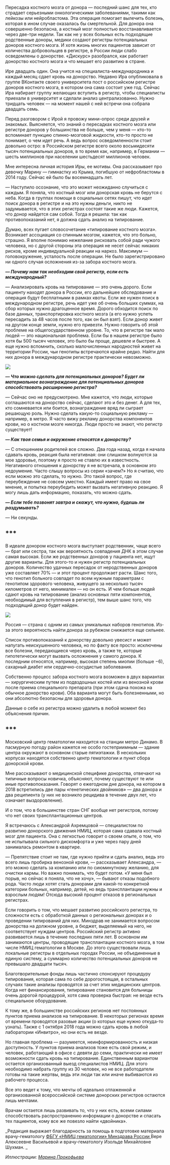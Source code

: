 Пересадка костного мозга от донора — последний шанс для тех, кто страдает серьезными онкологическими заболеваниями, такими как лейкозы[‌](#) или нейробластома[‌](#). Эта операция помогает вылечить болезнь, которая в ином случае оказалась бы смертельной. Для донора она совершенно безопасна, а костный мозг полностью восстанавливается через две-три недели. Так как не у всех больных есть подходящие родственные доноры, медики создают регистры потенциальных доноров костного мозга. И хотя жизнь многих пациентов зависит от количества добровольцев в регистре, в России люди слабо осведомлены о донорстве. «Дискурс» разобрался, как работает донорство костного мозга и что мешает его развитию в стране. 

Ире двадцать один. Она учится на специалиста-международника и каждый месяц сдает кровь на донорство. Недавно Ира опубликовала в группе ВКонтакте своего университета пост о российском регистре доноров костного мозга, в котором она сама состоит уже год. Сейчас Ира набирает группу желающих вступить в регистр, чтобы специалисты приехали в университет и сделали анализ централизованно. Нужно тридцать человек — на момент нашей с ней встречи она собрала двадцать семь.

Перед разговором с Ирой я провожу мини-опрос среди друзей и знакомых. Выясняется, что знаний о пересадках костного мозга или регистре доноров у большинства не больше, чем у меня — кто-то вспоминает пункцию спинно-мозговой жидкости, кто-то просто не понимает, о чем идет речь. А ведь вопрос осведомленности стоит довольно остро: в Российском регистре всего около восьмидесяти тысяч потенциальных доноров, в то время как, например, в Германии — шесть миллионов при населении шестьдесят миллионов человек. 

Мне интересна личная история Иры, ее мотивы. Она рассказывает про девочку Марину — гимнастку из Крыма, погибшую от нефробластомы[‌](#)﻿ в 2014 году. Сейчас ей было бы восемнадцать лет.

— Наступило осознание, что это может неожиданно случиться с каждым. Я поняла, что костный мозг или донорская кровь не берутся с неба. Когда в группах помощи в социальных сетях пишут, что идет поиск донора в регистре и на это нужны деньги, никто не задумывается, что в этих регистрах состоят такие же люди. Кажется, что донор найдется сам собой. Тогда я решила: так как противопоказаний нет, я должна сдать анализ на типирование. 

Думаю, всех пугает словосочетание «типирование костного мозга». Возникает ассоциация со спинным мозгом, кажется, что это больно, страшно. Я вполне понимаю нежелание рисковать собой ради чужого человека, но с другой стороны эта операция не несет сейчас никаких рисков, кроме индивидуальной реакции на наркоз. Максимум — головокружение, усталость после операции. Не было зарегистрировано ни одного случая осложнения из-за забора костного мозга.

**_— Почему нам так необходим свой регистр, если есть международный?_**

— Анализировать кровь на типирование ­— это очень дорого. Если пациенту находят донора в России, его дальнейшее обследование и операция будут бесплатными в рамках квоты. Если же нужен поиск в международном регистре, речь идет уже об очень больших суммах, на сбор которых нужно драгоценное время. Дорого обходится поиск по базе данных, транспортировка костного мозга (а его нужно успеть пересадить за 48 часов после того, как он был взят). Если донор живет на другом конце земли, нужно его привезти. Нужно говорить об этой проблеме на общегосударственном уровне. То, что в регистре так мало людей — это национальная проблема. Если бы в нашем регистре было хотя бы 500 тысяч человек, это было бы проще, дешевле и быстрее. А еще нужно вспомнить, сколько малочисленных народностей живет на территории России, чьи генотипы встречаются крайне редко. Найти для них донора в международном регистре практически невозможно. 

![](https://assets.discours.io/unsafe/900x/production/image/0b2d6130-d2bf-11e8-aa3f-f311216b726e.PNG)

**_— Что можно сделать для потенциальных доноров? Будет ли материальное вознаграждение для потенциальных доноров способствовать расширению регистра?_**

— Сейчас оно не предусмотрено. Мне кажется, что люди, которые соглашаются на донорство сейчас, сделают это и без денег. А для тех, кто сомневается или боится, вознаграждение вряд ли сыграет решающую роль. Нужно сделать какую-то социальную рекламу — например, в метро. Я часто вижу рекламу донорства компонентов крови, но о костном мозге никогда. Люди просто не знают, что регистр существует!

**_— Как твоя семья и окружение относятся к донорству?_**

— С отношением родителей все сложно. Два года назад, когда я начала сдавать кровь, реакция была негативная: они слишком волнуются за мое здоровье, поэтому я просто не ставлю их в известность. Негативного отношения к донорству я не встречала, в основном это недоумение. Часто слышу вопросы из серии «зачем?» Но я считаю, что если можно это сделать, то нужно. Это такой вопрос, где переубеждение﻿ не совсем уместно. Каждый имеет право на свое мнение, и попытка переубедить может вызвать негативную реакцию. Я могу лишь дать информацию, показать, что можно сдать.

**_— Если тебе позвонят завтра и скажут, что нужно, будешь ли раздумывать?_**

— Ни секунды.

## ​***

В идеале донором костного мозга выступает родственник, чаще всего — брат или сестра, так как вероятность совпадения ДНК в этом случае самая высокая. Если же родственных доноров у пациента нет, ищут другие варианты. Для этого-то и нужен регистр потенциальных доноров. Количество удачных пересадок от неродственных доноров уже составляет 70% — и этот процент продолжает расти. Шанс того, что генотип больного совпадет по всем нужным параметрам с генотипом здорового человека, живущего за несколько тысяч километров от него, минимален — но он есть. И чем больше людей сдают кровь на типирование (анализ основных пяти компонентов, необходимый для вступления в регистр), тем выше шанс того, что подходящий донор будет найден.

![](https://assets.discours.io/unsafe/900x/production/image/f791b220-d2be-11e8-aa3f-f311216b726e.PNG)

Россия — страна с одним из самых уникальных наборов генотипов. Из-за этого вероятность найти донора за рубежом снижается еще сильнее. 

Список противопоказаний к донорству довольно увесист и может напугать неискушенного человека, но по факту все просто: исключены все болезни, передающиеся через кровь, а также те, которые гипотетически могут вызвать осложнения у самого донора. К последним относятся, например, высокая степень миопии (больше −6), сахарный диабет или сердечно-сосудистые заболевания.

Собственно процесс забора костного мозга возможен в двух вариантах — хирургическим путем из подвздошных костей или из венозной крови после приема специального препарата (при этом сдача похожа на обычное донорство крови). Оба варианта могут быть болезненными, но они абсолютно безопасны для здоровья донора.

Данные о себе из регистра можно удалить в любой момент без объяснения причин.

## ​***

Московский центр гематологии находится на станции метро Динамо. В пасмурную погоду район кажется не особо гостеприимным — здание центра окружают в основном старые пятиэтажки. В нескольких корпусах находятся собственно центр гематологии и пункт сбора донорской крови.

Мне рассказывают о медицинской специфике донорства, отвечают на типичные вопросы новичка, объясняют, почему существуют те или иные противопоказания. Говорят о ежегодном дне донора, на котором в 2018 встретились две пары «генетических двойников» — два донора и два реципиента (у них не возникло рецидива в течение двух лет, что означает выздоровление).

И о том, что в большинстве стран СНГ вообще нет регистров, потому что нет своих трансплантационных центров.

Я встречаюсь с Александрой Ахремцовой — специалистом по развитию донорского движения НМИЦ, которая сама сдавала костный мозг для пациента. Она с легкостью говорит о своем опыте, о том, что не испытывала сильного дискомфорта и уже через пару дней занималась ремонтом в квартире.

— Препятствие стоит не там, где нужно прийти и сдать анализ, ведь это всего лишь пробирка венозной крови, — рассказывает Александра, — это можно сделать за компанию или по сиюминутному желанию, для очистки кармы. Но важно понимать, что будет потом. «У меня был порыв, но сейчас я поняла, что не хочу», — бывают отказы подобного рода. Часто люди хотят стать донорами для какой-то конкретной категории больных, например, детей, но ведь трансплантации нужны и взрослым людям! Отсюда высокий процент отказов в региональных регистрах.

Если говорить о том, что мешает развитию российского регистра, то сложности есть с обработкой данных о региональных донорах и о проведении типирований для них. Минздрав не занимается вопросом донорства на должном уровне, а бюджет, выделяемый на него, не соответствует нуждам центров. Российский регистр активно развивается лишь в течение последних пяти лет. В основном им занимаются центры, проводящие трансплантации костного мозга, в том числе НМИЦ гематологии в Москве. До этого существовали лишь локальные регистры в отдельных городах России, не объединенные в единую систему, а суммарно количество потенциальных доноров не превышало двадцати тысяч. 

﻿Благотворительные фонды лишь частично спонсируют процедуру типирования, которая сама по себе дорогостоящая, в остальных случаях такие анализы проводятся за счет этих медицинских центров. Когда нет финансирования, типирование становится для больницы очень дорогой процедурой, хотя сама проверка быстрая: не везде есть специальное оборудование. 

К тому же, в большинстве российских регионов нет постоянных пунктов приема анализов на типирование. В некоторых регионах время от времени проводятся разовые акции (о которых еще нужно откуда-то узнать). Также с 1 октября 2018 года можно сдать кровь в любой лаборатории «Инвитро», но они есть не везде.

Но главная проблема — разумеется, неинформированность и низкая доступность. У пунктов приема анализов тоже есть свой режим, и человек, работающий в офисе с девяти до семи, практически не имеет возможности сдать кровь на типирование. Единственным вариантом остается организованный выезд специалистов НМИЦ. Для этого необходимо набрать группу из 30 человек, но не все работодатели готовы на такие жертвы, ведь эти люди так или иначе выбиваются из рабочего процесса. 

Все это ведет к тому, что мечты об идеально отлаженной и организованной всероссийской системе донорских регистров остаются лишь мечтами.

Врачам остается лишь развивать то, что у них есть, всеми силами способствовать распространению информации о донорстве и спасать тех пациентов, кому все же повезло найти «двойника».

_Редакция выражает благодарность за помощь в подготовке материала врачу-гематологу [ФБГУ «НМИЦ гематологии» Минздрава России ](http://www.blood.ru/)Вере Алексеевне Васильевой и врачу-гематологу Изольде Михайловне Шухман. _

_Иллюстрации: [Марина Прокофьева](https://www.behance.net/promarinad)_
